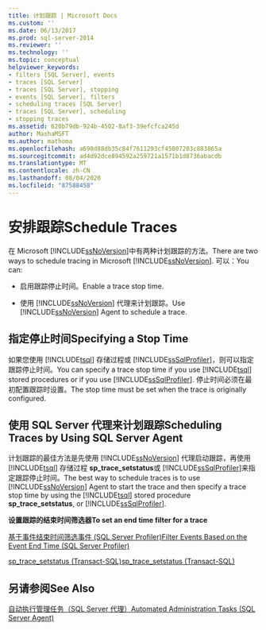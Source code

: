 ```yaml
---
title: 计划跟踪 | Microsoft Docs
ms.custom: ''
ms.date: 06/13/2017
ms.prod: sql-server-2014
ms.reviewer: ''
ms.technology: ''
ms.topic: conceptual
helpviewer_keywords:
- filters [SQL Server], events
- traces [SQL Server]
- traces [SQL Server], stopping
- events [SQL Server], filters
- scheduling traces [SQL Server]
- traces [SQL Server], scheduling
- stopping traces
ms.assetid: 620b79db-924b-4502-8af3-39efcfca245d
author: MashaMSFT
ms.author: mathoma
ms.openlocfilehash: a698d88db35c84f7611293cf45807203c883865a
ms.sourcegitcommit: ad4d92dce894592a259721a1571b1d8736abacdb
ms.translationtype: MT
ms.contentlocale: zh-CN
ms.lasthandoff: 08/04/2020
ms.locfileid: "87588458"
---
```

# <a name="schedule-traces"></a><span data-ttu-id="7811a-102">安排跟踪</span><span class="sxs-lookup"><span data-stu-id="7811a-102">Schedule Traces</span></span>
  <span data-ttu-id="7811a-103">在 Microsoft [!INCLUDE[ssNoVersion](../../includes/ssnoversion-md.md)]中有两种计划跟踪的方法。</span><span class="sxs-lookup"><span data-stu-id="7811a-103">There are two ways to schedule tracing in Microsoft [!INCLUDE[ssNoVersion](../../includes/ssnoversion-md.md)].</span></span> <span data-ttu-id="7811a-104">可以：</span><span class="sxs-lookup"><span data-stu-id="7811a-104">You can:</span></span>  
  
-   <span data-ttu-id="7811a-105">启用跟踪停止时间。</span><span class="sxs-lookup"><span data-stu-id="7811a-105">Enable a trace stop time.</span></span>  
  
-   <span data-ttu-id="7811a-106">使用 [!INCLUDE[ssNoVersion](../../includes/ssnoversion-md.md)] 代理来计划跟踪。</span><span class="sxs-lookup"><span data-stu-id="7811a-106">Use [!INCLUDE[ssNoVersion](../../includes/ssnoversion-md.md)] Agent to schedule a trace.</span></span>  
  
## <a name="specifying-a-stop-time"></a><span data-ttu-id="7811a-107">指定停止时间</span><span class="sxs-lookup"><span data-stu-id="7811a-107">Specifying a Stop Time</span></span>  
 <span data-ttu-id="7811a-108">如果您使用 [!INCLUDE[tsql](../../includes/tsql-md.md)] 存储过程或 [!INCLUDE[ssSqlProfiler](../../includes/sssqlprofiler-md.md)]，则可以指定跟踪停止时间。</span><span class="sxs-lookup"><span data-stu-id="7811a-108">You can specify a trace stop time if you use [!INCLUDE[tsql](../../includes/tsql-md.md)] stored procedures or if you use [!INCLUDE[ssSqlProfiler](../../includes/sssqlprofiler-md.md)].</span></span> <span data-ttu-id="7811a-109">停止时间必须在最初配置跟踪时设置。</span><span class="sxs-lookup"><span data-stu-id="7811a-109">The stop time must be set when the trace is originally configured.</span></span>  
  
## <a name="scheduling-traces-by-using-sql-server-agent"></a><span data-ttu-id="7811a-110">使用 SQL Server 代理来计划跟踪</span><span class="sxs-lookup"><span data-stu-id="7811a-110">Scheduling Traces by Using SQL Server Agent</span></span>  
 <span data-ttu-id="7811a-111">计划跟踪的最佳方法是先使用 [!INCLUDE[ssNoVersion](../../includes/ssnoversion-md.md)] 代理启动跟踪，再使用 [!INCLUDE[tsql](../../includes/tsql-md.md)] 存储过程 **sp_trace_setstatus**或 [!INCLUDE[ssSqlProfiler](../../includes/sssqlprofiler-md.md)]来指定跟踪停止时间。</span><span class="sxs-lookup"><span data-stu-id="7811a-111">The best way to schedule traces is to use [!INCLUDE[ssNoVersion](../../includes/ssnoversion-md.md)] Agent to start the trace and then specify a trace stop time by using the [!INCLUDE[tsql](../../includes/tsql-md.md)] stored procedure **sp_trace_setstatus**, or [!INCLUDE[ssSqlProfiler](../../includes/sssqlprofiler-md.md)].</span></span>  
  
 <span data-ttu-id="7811a-112">**设置跟踪的结束时间筛选器**</span><span class="sxs-lookup"><span data-stu-id="7811a-112">**To set an end time filter for a trace**</span></span>  
  
 [<span data-ttu-id="7811a-113">基于事件结束时间筛选事件 (SQL Server Profiler)</span><span class="sxs-lookup"><span data-stu-id="7811a-113">Filter Events Based on the Event End Time &#40;SQL Server Profiler&#41;</span></span>](../../tools/sql-server-profiler/filter-events-based-on-the-event-end-time-sql-server-profiler.md)  
  
 [<span data-ttu-id="7811a-114">sp_trace_setstatus (Transact-SQL)</span><span class="sxs-lookup"><span data-stu-id="7811a-114">sp_trace_setstatus &#40;Transact-SQL&#41;</span></span>](/sql/relational-databases/system-stored-procedures/sp-trace-setstatus-transact-sql)  
  
## <a name="see-also"></a><span data-ttu-id="7811a-115">另请参阅</span><span class="sxs-lookup"><span data-stu-id="7811a-115">See Also</span></span>  
 [<span data-ttu-id="7811a-116">自动执行管理任务（SQL Server 代理）</span><span class="sxs-lookup"><span data-stu-id="7811a-116">Automated Administration Tasks &#40;SQL Server Agent&#41;</span></span>](../../ssms/agent/sql-server-agent.md)  
  
  
